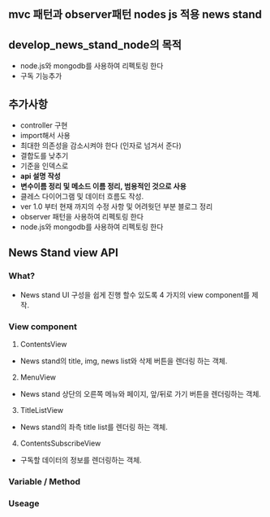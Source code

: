 ## mvc 패턴과 observer패턴 nodes js 적용 news stand

## develop_news_stand_node의 목적
- node.js와 mongodb를 사용하여 리펙토링 한다
- 구독 기능추가

## 추가사항
- controller 구현
- import해서 사용
- 최대한 의존성을 감소시켜야 한다 (인자로 넘겨서 준다)
- 결합도를 낮추기
- 기준을 인덱스로
- **api 설명 작성**
- **변수이름 정리 및 메소드 이름 정리, 범용적인 것으로 사용**
- 클레스 다이어그램 및 데이터 흐름도 작성.
- ver 1.0 부터 현재 까지의 수정 사항 및 어려웟던 부분 블로그 정리
- observer 패턴을 사용하여 리펙토링 한다
- node.js와 mongodb를 사용하여 리펙토링 한다






## News Stand view API

### What?
- News stand UI 구성을 쉽게 진행 할수 있도록 4 가지의 view component를 제작.

### View component
1. ContentsView
 - News stand의 title, img, news list와 삭제 버튼을 렌더링 하는 객체.
2. MenuView
 - News stand 상단의 오른쪽 메뉴와 페이지, 앞/뒤로 가기 버튼을 렌더링하는 객체.
3. TitleListView
 - News stand의 좌측 title list를 렌더링 하는 객체.
4. ContentsSubscribeView
 - 구독할 데이터의 정보를 렌더링하는 객체.

### Variable / Method

### Useage
